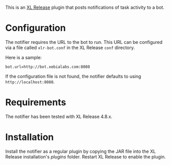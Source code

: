This is an [XL Release](https://www.xebialabs.com/products/xl-release) plugin that posts notifications of task activity to a bot.

# Configuration

The notifier requires the URL to the bot to run. This URL can be configured via a file called `xlr-bot.conf` in the XL Release `conf` directory.

Here is a sample:

```
bot.url=http://bot.xebialabs.com:8080
```

If the configuration file is not found, the notifier defaults to using `http://localhost:8080`.

# Requirements

The notifier has been tested with XL Release 4.8.x.

# Installation

Install the notifier as a regular plugin by copying the JAR file into the XL Release installation's _plugins_ folder. Restart XL Release to enable the plugin.
